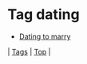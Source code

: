 <!--
title: Tag dating
date: 2020-06-28T15:26:59.195Z
tags:
-->
# Tag dating

 * [Dating to marry](71904366670.md)

| [Tags](tags.md) | [Top](index.md) |

